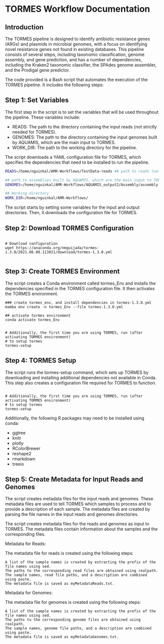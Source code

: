 # TORMES Workflow Documentation

## Introduction 

The TORMES pipeline is designed to identify antibiotic resistance genes (ARGs) and plasmids in microbial genomes, with a focus on identifying novel resistance genes not found in existing databases. This pipeline consists of several steps, including taxonomic classification, genome assembly, and gene prediction, and has a number of dependencies, including the Kraken2 taxonomic classifier, the SPAdes genome assembler, and the Prodigal gene predictor.

The code provided is a Bash script that automates the execution of the TORMES pipeline. It includes the following steps:


## Step 1: Set Variables

The first step in the script is to set the variables that will be used throughout the pipeline. These variables include:

 - READS: The path to the directory containing the input reads (not strictly needed for TORMES).
 - GENOMES: The path to the directory containing the input genomes built by AQUAMIS, which are the main input to TORMES.
 - WORK_DIR: The path to the working directory for the pipeline.

The script downloads a YAML configuration file for TORMES, which specifies the dependencies that need to be installed to run the pipeline.
```bash
READS=/home/nguinkal/AMR-Workflows/TestData-reads ## path to reads (not really needed)

## path to assemblies built by AQUAMIS, which are the main input to TORMES
GENOMES=/home/nguinkal/AMR-Workflows/AQUAMIS_output2/Assembly/assembly 

## Working directory
WORK_DIR=/home/nguinkal/AMR-Workflows/


```
The script starts by setting some variables for the input and output directories. Then, it downloads the configuration file for TORMES.

## Step 2: Download TORMES Configuration


```

# Download configuration
wget https://anaconda.org/nmquijada/tormes-1.3.0/2021.06.08.113021/download/tormes-1.3.0.yml


```

## Step 3: Create TORMES Environment

The script creates a Conda environment called tormes_Env and installs the dependencies specified in the TORMES configuration file. It then activates the TORMES environment.

```
### create tormes_env, and install dependencies in tormes-1.3.0.yml 
mamba env create -n tormes_Env --file tormes-1.3.0.yml

## activate tormes environment
conda activate tormes_Env


# Additionally, the first time you are using TORMES, run (after activating TORMES environment)
# to setup tormes
tormes-setup

```


## Step 4: TORMES Setup

The script runs the tormes-setup command, which sets up TORMES by downloading and installing additional dependencies not available in Conda. 
This step also creates a configuration file required for TORMES to function.


```

# Additionally, the first time you are using TORMES, run (after activating TORMES environment)
# to setup tormes
tormes-setup

```

Additionally, the following R packages may need to be installed using conda:

  - ggtree
  - knitr
  - plotly
  - RColorBrewer
  - reshape2
  - rmarkdown
  - treeio

## Step 5: Create Metadata for Input Reads and Genomes

The script creates metadata files for the input reads and genomes. These metadata files are used to tell TORMES which samples to process and to provide a description of each sample. The metadata files are created by parsing the file names in the input reads and genomes directories.



The script creates metadata files for the reads and genomes as input to TORMES. The metadata files contain information about the samples and the corresponding files.

Metadata for Reads:

The metadata file for reads is created using the following steps:

    A list of the sample names is created by extracting the prefix of the file names using sed.
    The paths to the corresponding read files are obtained using realpath.
    The sample names, read file paths, and a description are combined using paste.
    The metadata file is saved as myMetadataReads.txt.

Metadata for Genomes:

The metadata file for genomes is created using the following steps:

    A list of the sample names is created by extracting the prefix of the file names using sed.
    The paths to the corresponding genome files are obtained using realpath.
    The sample names, genome file paths, and a description are combined using paste.
    The metadata file is saved as myMetadataGenomes.txt.
